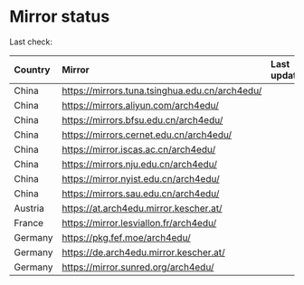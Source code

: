 <script src="./time.js"></script>
# Mirror status
Last check: <script type="text/javascript">localize(1711487874.7559795);</script>

|Country|Mirror|Last update|
|:------|:-----|:----------|
|China|https://mirrors.tuna.tsinghua.edu.cn/arch4edu/|<script type="text/javascript">localize(1711477797);</script>|
|China|https://mirrors.aliyun.com/arch4edu/|<script type="text/javascript">localize(1711477797);</script>|
|China|https://mirrors.bfsu.edu.cn/arch4edu/|<script type="text/javascript">localize(1711434850);</script>|
|China|https://mirrors.cernet.edu.cn/arch4edu/|<script type="text/javascript">localize(1711477797);</script>|
|China|https://mirror.iscas.ac.cn/arch4edu/|<script type="text/javascript">localize(1711477797);</script>|
|China|https://mirrors.nju.edu.cn/arch4edu/|<script type="text/javascript">localize(1711391576);</script>|
|China|https://mirror.nyist.edu.cn/arch4edu/|<script type="text/javascript">localize(1711478050);</script>|
|China|https://mirrors.sau.edu.cn/arch4edu/|<script type="text/javascript">localize(1711478050);</script>|
|Austria|https://at.arch4edu.mirror.kescher.at/|<script type="text/javascript">localize(1711478050);</script>|
|France|https://mirror.lesviallon.fr/arch4edu/|<script type="text/javascript">localize(1711434850);</script>|
|Germany|https://pkg.fef.moe/arch4edu/|<script type="text/javascript">localize(1711478050);</script>|
|Germany|https://de.arch4edu.mirror.kescher.at/|<script type="text/javascript">localize(1711478050);</script>|
|Germany|https://mirror.sunred.org/arch4edu/|<script type="text/javascript">localize(1711478050);</script>|

<script src="./tablefilter/tablefilter.js"></script>
<script src="./table.js"></script>